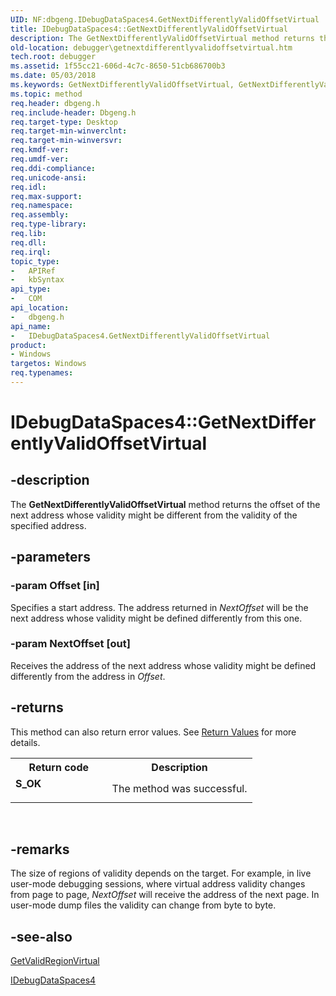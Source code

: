 ```yaml
---
UID: NF:dbgeng.IDebugDataSpaces4.GetNextDifferentlyValidOffsetVirtual
title: IDebugDataSpaces4::GetNextDifferentlyValidOffsetVirtual
description: The GetNextDifferentlyValidOffsetVirtual method returns the offset of the next address whose validity might be different from the validity of the specified address.
old-location: debugger\getnextdifferentlyvalidoffsetvirtual.htm
tech.root: debugger
ms.assetid: 1f55cc21-606d-4c7c-8650-51cb686700b3
ms.date: 05/03/2018
ms.keywords: GetNextDifferentlyValidOffsetVirtual, GetNextDifferentlyValidOffsetVirtual method [Windows Debugging], GetNextDifferentlyValidOffsetVirtual method [Windows Debugging],IDebugDataSpaces4 interface, IDebugDataSpaces4 interface [Windows Debugging],GetNextDifferentlyValidOffsetVirtual method, IDebugDataSpaces4.GetNextDifferentlyValidOffsetVirtual, IDebugDataSpaces4::GetNextDifferentlyValidOffsetVirtual, IDebugDataSpaces_9308b61e-2e9a-4e17-a918-8af4c1b132b8.xml, dbgeng/IDebugDataSpaces4::GetNextDifferentlyValidOffsetVirtual, debugger.getnextdifferentlyvalidoffsetvirtual
ms.topic: method
req.header: dbgeng.h
req.include-header: Dbgeng.h
req.target-type: Desktop
req.target-min-winverclnt: 
req.target-min-winversvr: 
req.kmdf-ver: 
req.umdf-ver: 
req.ddi-compliance: 
req.unicode-ansi: 
req.idl: 
req.max-support: 
req.namespace: 
req.assembly: 
req.type-library: 
req.lib: 
req.dll: 
req.irql: 
topic_type:
-	APIRef
-	kbSyntax
api_type:
-	COM
api_location:
-	dbgeng.h
api_name:
-	IDebugDataSpaces4.GetNextDifferentlyValidOffsetVirtual
product:
- Windows
targetos: Windows
req.typenames: 
---
```


# IDebugDataSpaces4::GetNextDifferentlyValidOffsetVirtual


## -description


The <b>GetNextDifferentlyValidOffsetVirtual</b> method returns the offset of the next address whose validity might be different from the validity of the specified address.


## -parameters




### -param Offset [in]

Specifies a start address.  The address returned in <i>NextOffset</i> will be the next address whose validity might be defined differently from this one.


### -param NextOffset [out]

Receives the address of the next address whose validity might be defined differently from the address in <i>Offset</i>.


## -returns



This method can also return error values.  See <a href="https://msdn.microsoft.com/713f3ee2-2f5b-415e-9908-90f5ae428b43">Return Values</a> for more details.

<table>
<tr>
<th>Return code</th>
<th>Description</th>
</tr>
<tr>
<td width="40%">
<dl>
<dt><b>S_OK</b></dt>
</dl>
</td>
<td width="60%">
The method was successful.

</td>
</tr>
</table>
 




## -remarks



The size of regions of validity depends on the target.  For example, in live user-mode debugging sessions, where virtual address validity changes from page to page, <i>NextOffset</i> will receive the address of the next page.  In user-mode dump files the validity can change from byte to byte.




## -see-also




<a href="https://msdn.microsoft.com/library/windows/hardware/ff549471">GetValidRegionVirtual</a>



<a href="https://msdn.microsoft.com/library/windows/hardware/ff550546">IDebugDataSpaces4</a>
 

 

